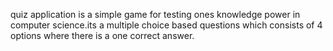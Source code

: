 quiz application is a simple game for testing ones knowledge power in computer science.its a multiple choice based questions which consists of 4 options where there is a one correct answer.
